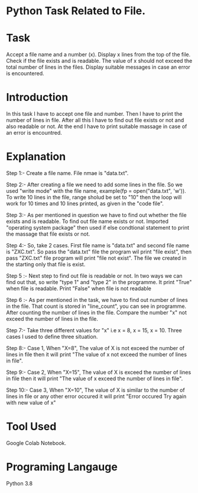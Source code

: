 # Python Task Related to File.

# Task
Accept a file name and a number (x). Display x lines from the top of the file. Check if the file exists and is readable. The value of x should not exceed the total number of lines in the files. Display suitable messages in case an error is encountered.

# Introduction 
In this task I have to accept one file and number. Then I have to print the number of lines in file. After all this I have to find out file exists or not and also readable or not. At the end I have to print suitable massage in case of an error is encountred.

# Explanation
Step 1:- Create a file name. File nmae is "data.txt".

Step 2:- After creating a file we need to add some lines in the file. So we used "write mode" with the file name, example(fp = open("data.txt", 'w')). To write 10 lines in the file, range sholud be set to "10" then the loop will work for 10 times and 10 lines printed, as given in the "code file". 

Step 3:- As per mentioned in question we have to find out whether the file exists and is readable.
To find out file name exists or not. Imported "operating system package" then used if else condtional statement to print the massage that file exists or not. 

Step 4:- So, take 2 cases. First file name is "data.txt" and second file name is "ZXC.txt". So pass the "data.txt" file the program wil print "file exist",
then pass "ZXC.txt" file program will print "file not exist". The file we created in the starting only that file is exist.

Step 5 :- Next step to find out file is readable or not. In two ways we can find out that, so write "type 1" and "type 2" in the programme. It print "True" when file is readable. Print "False" when file is not readable

Step 6 :- As per mentioned in the task, we have to find out number of lines in the file. That count is stored in "line_count", you can see in programme. After counting the number of lines in the file. Compare the number "x" not exceed the number of lines in the file.

Step 7:- Take three different values for "x" i.e x = 8, x = 15, x = 10. Three cases I used to define three situation.

Step 8:- Case 1, When "X=8", The value of X is not exceed the number of lines in file then it will print "The value of x not exceed the number of lines in file".

Step 9:- Case 2, When "X=15", The value of X is exceed the number of lines in file then it will print "The value of x exceed the number of lines in file".

Step 10:- Case 3, When "X=10", The value of X is similar to the number of lines in file or any other error occured it will print "Error occured Try again with new value of x"

# Tool Used
Google Colab Notebook.

# Programing Langauge
Python 3.8
